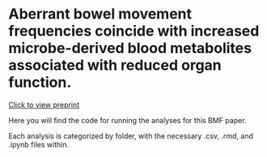 # Aberrant bowel movement frequencies coincide with increased microbe-derived blood metabolites associated with reduced organ function. 

[Click to view preprint](https://www.biorxiv.org/content/10.1101/2023.03.04.531100v1.article-metrics)

Here you will find the code for running the analyses for this BMF paper.

Each analysis is categorized by folder, with the necessary .csv, .rmd, and .ipynb files within.
